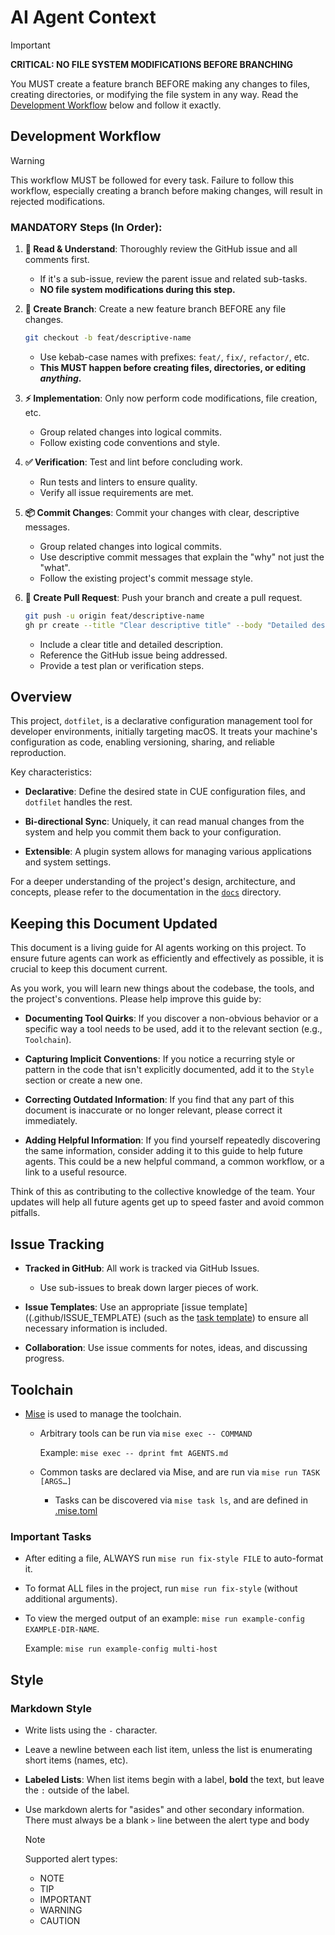 # AI Agent Context

> [!IMPORTANT]
>
> **CRITICAL: NO FILE SYSTEM MODIFICATIONS BEFORE BRANCHING**
>
> You MUST create a feature branch BEFORE making any changes to files, creating directories, or modifying the file system in any way. Read the [Development Workflow](#development-workflow) below and follow it exactly.

## Development Workflow

> [!WARNING]
>
> This workflow MUST be followed for every task. Failure to follow this workflow, especially creating a branch before making changes, will result in rejected modifications.

### MANDATORY Steps (In Order):

1. **📖 Read & Understand**: Thoroughly review the GitHub issue and all comments first.

   - If it's a sub-issue, review the parent issue and related sub-tasks.
   - **NO file system modifications during this step.**

2. **🌿 Create Branch**: Create a new feature branch BEFORE any file changes.

   ```bash
   git checkout -b feat/descriptive-name
   ```

   - Use kebab-case names with prefixes: `feat/`, `fix/`, `refactor/`, etc.
   - **This MUST happen before creating files, directories, or editing _anything_.**

3. **⚡ Implementation**: Only now perform code modifications, file creation, etc.

   - Group related changes into logical commits.
   - Follow existing code conventions and style.

4. **✅ Verification**: Test and lint before concluding work.

   - Run tests and linters to ensure quality.
   - Verify all issue requirements are met.

5. **📦 Commit Changes**: Commit your changes with clear, descriptive messages.

   - Group related changes into logical commits.
   - Use descriptive commit messages that explain the "why" not just the "what".
   - Follow the existing project's commit message style.

6. **🚀 Create Pull Request**: Push your branch and create a pull request.

   ```bash
   git push -u origin feat/descriptive-name
   gh pr create --title "Clear descriptive title" --body "Detailed description"
   ```

   - Include a clear title and detailed description.
   - Reference the GitHub issue being addressed.
   - Provide a test plan or verification steps.

## Overview

This project, `dotfilet`, is a declarative configuration management tool for developer environments, initially targeting macOS. It treats your machine's configuration as code, enabling versioning, sharing, and reliable reproduction.

Key characteristics:

- **Declarative**: Define the desired state in CUE configuration files, and `dotfilet` handles the rest.

- **Bi-directional Sync**: Uniquely, it can read manual changes from the system and help you commit them back to your configuration.

- **Extensible**: A plugin system allows for managing various applications and system settings.

For a deeper understanding of the project's design, architecture, and concepts, please refer to the documentation in the [`docs`](./docs/) directory.

## Keeping this Document Updated

This document is a living guide for AI agents working on this project. To ensure future agents can work as efficiently and effectively as possible, it is crucial to keep this document current.

As you work, you will learn new things about the codebase, the tools, and the project's conventions. Please help improve this guide by:

- **Documenting Tool Quirks**: If you discover a non-obvious behavior or a specific way a tool needs to be used, add it to the relevant section (e.g., `Toolchain`).

- **Capturing Implicit Conventions**: If you notice a recurring style or pattern in the code that isn't explicitly documented, add it to the `Style` section or create a new one.

- **Correcting Outdated Information**: If you find that any part of this document is inaccurate or no longer relevant, please correct it immediately.

- **Adding Helpful Information**: If you find yourself repeatedly discovering the same information, consider adding it to this guide to help future agents. This could be a new helpful command, a common workflow, or a link to a useful resource.

Think of this as contributing to the collective knowledge of the team. Your updates will help all future agents get up to speed faster and avoid common pitfalls.

## Issue Tracking

- **Tracked in GitHub**: All work is tracked via GitHub Issues.
  - Use sub-issues to break down larger pieces of work.

- **Issue Templates**: Use an appropriate [issue template]((.github/ISSUE_TEMPLATE) (such as the [task template](.github/ISSUE_TEMPLATE/task.md)) to ensure all necessary information is included.

- **Collaboration**: Use issue comments for notes, ideas, and discussing progress.

## Toolchain

- [Mise](http://mise.jdx.dev/) is used to manage the toolchain.
  - Arbitrary tools can be run via `mise exec -- COMMAND`

    Example: `mise exec -- dprint fmt AGENTS.md`

  - Common tasks are declared via Mise, and are run via `mise run TASK [ARGS…]`

    - Tasks can be discovered via `mise task ls`, and are defined in [.mise.toml](./.mise.toml)

### Important Tasks

- After editing a file, ALWAYS run `mise run fix-style FILE` to auto-format it.

- To format ALL files in the project, run `mise run fix-style` (without additional arguments).

- To view the merged output of an example: `mise run example-config EXAMPLE-DIR-NAME`.

  Example: `mise run example-config multi-host`

## Style

### Markdown Style

- Write lists using the `-` character.

- Leave a newline between each list item, unless the list is enumerating short items (names, etc).

- **Labeled Lists**: When list items begin with a label, **bold** the text, but leave the `:` outside of the label.

- Use markdown alerts for "asides" and other secondary information. There must always be a blank `>` line between the alert type and body

  > [!NOTE]
  >
  > Supported alert types:
  >
  > - NOTE
  > - TIP
  > - IMPORTANT
  > - WARNING
  > - CAUTION

